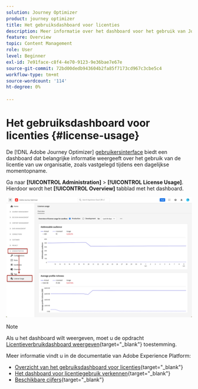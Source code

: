 ```yaml
---
solution: Journey Optimizer
product: journey optimizer
title: Het gebruiksdashboard voor licenties
description: Meer informatie over het dashboard voor het gebruik van Journey Optimizer-licenties
feature: Overview
topic: Content Management
role: User
level: Beginner
exl-id: 7e91face-c8f4-4e70-9123-9e36bae7e67e
source-git-commit: 72bd00dedb943604b2fa85f7173cd967c3cbe5c4
workflow-type: tm+mt
source-wordcount: '114'
ht-degree: 0%

---
```


# Het gebruiksdashboard voor licenties {#license-usage}

De [!DNL Adobe Journey Optimizer] [gebruikersinterface](../start/user-interface.md) biedt een dashboard dat belangrijke informatie weergeeft over het gebruik van de licentie van uw organisatie, zoals vastgelegd tijdens een dagelijkse momentopname.

Ga naar **[!UICONTROL Administration]** > **[!UICONTROL License Usage]**. Hierdoor wordt het **[!UICONTROL Overview]** tabblad met het dashboard.

![](assets/license-usage-dashboard.png)

>[!NOTE]
>
>Als u het dashboard wilt weergeven, moet u de opdracht [Licentieverbruikdashboard weergeven](https://experienceleague.adobe.com/docs/experience-platform/dashboards/permissions.html#available-permissions){target="_blank"} toestemming.

Meer informatie vindt u in de documentatie van Adobe Experience Platform:

* [Overzicht van het gebruiksdashboard voor licenties](https://experienceleague.adobe.com/docs/experience-platform/dashboards/guides/license-usage.html){target="_blank"}
* [Het dashboard voor licentiegebruik verkennen](https://experienceleague.adobe.com/docs/experience-platform/dashboards/guides/license-usage.html#exploring-the-license-usage-dashboard){target="_blank"}
* [Beschikbare cijfers](https://experienceleague.adobe.com/docs/experience-platform/dashboards/guides/license-usage.html#available-metrics){target="_blank"}
